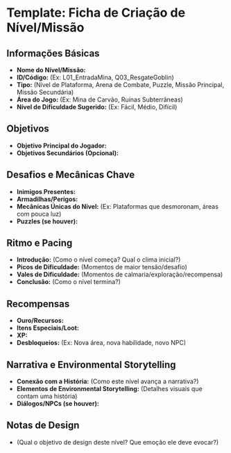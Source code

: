 # Template: Ficha de Criação de Nível/Missão

## Informações Básicas
*   **Nome do Nível/Missão:**
*   **ID/Código:** (Ex: L01_EntradaMina, Q03_ResgateGoblin)
*   **Tipo:** (Nível de Plataforma, Arena de Combate, Puzzle, Missão Principal, Missão Secundária)
*   **Área do Jogo:** (Ex: Mina de Carvão, Ruínas Subterrâneas)
*   **Nível de Dificuldade Sugerido:** (Ex: Fácil, Médio, Difícil)

## Objetivos
*   **Objetivo Principal do Jogador:**
*   **Objetivos Secundários (Opcional):**

## Desafios e Mecânicas Chave
*   **Inimigos Presentes:**
*   **Armadilhas/Perigos:**
*   **Mecânicas Únicas do Nível:** (Ex: Plataformas que desmoronam, áreas com pouca luz)
*   **Puzzles (se houver):**

## Ritmo e Pacing
*   **Introdução:** (Como o nível começa? Qual o clima inicial?)
*   **Picos de Dificuldade:** (Momentos de maior tensão/desafio)
*   **Vales de Dificuldade:** (Momentos de calmaria/exploração/recompensa)
*   **Conclusão:** (Como o nível termina?)

## Recompensas
*   **Ouro/Recursos:**
*   **Itens Especiais/Loot:**
*   **XP:**
*   **Desbloqueios:** (Ex: Nova área, nova habilidade, novo NPC)

## Narrativa e Environmental Storytelling
*   **Conexão com a História:** (Como este nível avança a narrativa?)
*   **Elementos de Environmental Storytelling:** (Detalhes visuais que contam uma história)
*   **Diálogos/NPCs (se houver):**

## Notas de Design
*   (Qual o objetivo de design deste nível? Que emoção ele deve evocar?)
